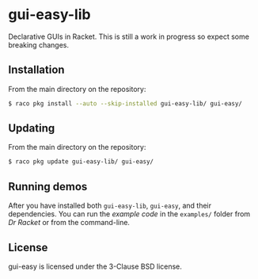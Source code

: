 # gui-easy-lib

Declarative GUIs in Racket.  This is still a work in progress so
expect some breaking changes.

## Installation

From the main directory on the repository:

```bash
$ raco pkg install --auto --skip-installed gui-easy-lib/ gui-easy/
```

## Updating

From the main directory on the repository:

```bash
$ raco pkg update gui-easy-lib/ gui-easy/
```

## Running demos

After you have installed both `gui-easy-lib`, `gui-easy`, and their dependencies. You can run the _example code_ in the `examples/` folder from _Dr Racket_ or from the command-line.

## License

gui-easy is licensed under the 3-Clause BSD license.
